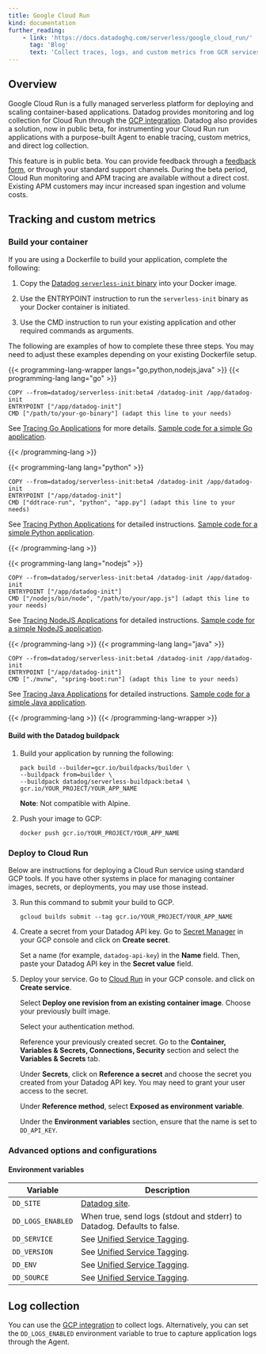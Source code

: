 ```yaml
---
title: Google Cloud Run
kind: documentation
further_reading:
    - link: 'https://docs.datadoghq.com/serverless/google_cloud_run/'
      tag: 'Blog'
      text: 'Collect traces, logs, and custom metrics from GCR services'
---
```


## Overview
Google Cloud Run is a fully managed serverless platform for deploying and scaling container-based applications. Datadog provides monitoring and log collection for Cloud Run through the [GCP integration][6]. Datadog also provides a solution, now in public beta, for instrumenting your Cloud Run run applications with a purpose-built Agent to enable tracing, custom metrics, and direct log collection. 

  <div class="alert alert-warning">This feature is in public beta. You can provide feedback through a <a href="https://forms.gle/HSiDGnTPvDvbzDAQA">feedback form</a>, or through your standard support channels. During the beta period, Cloud Run monitoring and APM tracing are available without a direct cost. Existing APM customers may incur increased span ingestion and volume costs. </div>

## Tracking and custom metrics
### Build your container

If you are using a Dockerfile to build your application, complete the following:

1. Copy the [Datadog `serverless-init` binary][1] into your Docker image.

2. Use the ENTRYPOINT instruction to run the `serverless-init` binary as your Docker container is initiated.

3. Use the CMD instruction to run your existing application and other required commands as arguments.

The following are examples of how to complete these three steps. You may need to adjust these examples depending on your existing Dockerfile setup.


{{< programming-lang-wrapper langs="go,python,nodejs,java" >}}
{{< programming-lang lang="go" >}}
```
COPY --from=datadog/serverless-init:beta4 /datadog-init /app/datadog-init
ENTRYPOINT ["/app/datadog-init"]
CMD ["/path/to/your-go-binary"] (adapt this line to your needs)
```
See [Tracing Go Applications][1] for more details. [Sample code for a simple Go application][2].

  
[1]: /tracing/setup_overview/setup/go/?tabs=containers
[2]: https://github.com/DataDog/crpb/tree/main/go
{{< /programming-lang >}}

{{< programming-lang lang="python" >}}

```
COPY --from=datadog/serverless-init:beta4 /datadog-init /app/datadog-init
ENTRYPOINT ["/app/datadog-init"]
CMD ["ddtrace-run", "python", "app.py"] (adapt this line to your needs)
```

See [Tracing Python Applications][1] for detailed instructions. [Sample code for a simple Python application][2].

[1]: /tracing/setup_overview/setup/python/?tabs=containers
[2]: https://github.com/DataDog/crpb/tree/main/python
{{< /programming-lang >}}

{{< programming-lang lang="nodejs" >}}
```
COPY --from=datadog/serverless-init:beta4 /datadog-init /app/datadog-init
ENTRYPOINT ["/app/datadog-init"]
CMD ["/nodejs/bin/node", "/path/to/your/app.js"] (adapt this line to your needs)

```

See [Tracing NodeJS Applications][1] for detailed instructions. [Sample code for a simple NodeJS application][2].

[1]: /tracing/setup_overview/setup/nodejs/?tabs=containers
[2]: https://github.com/DataDog/crpb/tree/main/js
{{< /programming-lang >}}
{{< programming-lang lang="java" >}}
```
COPY --from=datadog/serverless-init:beta4 /datadog-init /app/datadog-init
ENTRYPOINT ["/app/datadog-init"]
CMD ["./mvnw", "spring-boot:run"] (adapt this line to your needs)

```

See [Tracing Java Applications][1] for detailed instructions. [Sample code for a simple Java application][2].

[1]: /tracing/setup_overview/setup/java/?tabs=containers
[2]: https://github.com/DataDog/crpb/tree/main/java
{{< /programming-lang >}}
{{< /programming-lang-wrapper >}}
   
#### Build with the Datadog buildpack

1. Build your application by running the following:
   ```
   pack build --builder=gcr.io/buildpacks/builder \
   --buildpack from=builder \
   --buildpack datadog/serverless-buildpack:beta4 \
   gcr.io/YOUR_PROJECT/YOUR_APP_NAME

   ```

   **Note**: Not compatible with Alpine.

 2. Push your image to GCP:
    ```
    docker push gcr.io/YOUR_PROJECT/YOUR_APP_NAME
    ```
   
### Deploy to Cloud Run
Below are instructions for deploying a Cloud Run service using standard GCP tools. If you have other systems in place for managing container images, secrets, or deployments, you may use those instead.

3. Run this command to submit your build to GCP.

   ```
   gcloud builds submit --tag gcr.io/YOUR_PROJECT/YOUR_APP_NAME
   ```
4. Create a secret from your Datadog API key. 
   Go to [Secret Manager][2] in your GCP console and click on **Create secret**.

   Set a name (for example, `datadog-api-key`) in the **Name** field. Then, paste your Datadog API key in the **Secret value** field.
5. Deploy your service.
   Go to [Cloud Run][3] in your GCP console. and click on **Create service**.
   
   Select **Deploy one revision from an existing container image**. Choose your previously built image.

   Select your authentication method.

   Reference your previously created secret. Go to the **Container, Variables & Secrets, Connections, Security** section and select the **Variables & Secrets** tab. 

   Under **Secrets**, click on **Reference a secret** and choose the secret you created from your Datadog API key. You may need to grant your user access to the secret. 

   Under **Reference method**, select **Exposed as environment variable**.

   Under the **Environment variables** section, ensure that the name is set to `DD_API_KEY`.


### Advanced options and configurations

#### Environment variables

| Variable | Description |
| -------- | ----------- |
| `DD_SITE` | [Datadog site][4]. |
| `DD_LOGS_ENABLED` | When true, send logs (stdout and stderr) to Datadog. Defaults to false. |
| `DD_SERVICE` | See [Unified Service Tagging][5]. |
| `DD_VERSION` | See [Unified Service Tagging][5]. |
| `DD_ENV` | See [Unified Service Tagging][5]. |
| `DD_SOURCE` | See [Unified Service Tagging][5]. |

## Log collection

You can use the [GCP integration][6] to collect logs. Alternatively, you can set the `DD_LOGS_ENABLED` environment variable to true to capture application logs through the Agent.


[1]: https://registry.hub.docker.com/r/datadog/serverless-init
[2]: https://console.cloud.google.com/security/secret-manager
[3]: https://console.cloud.google.com/run
[4]: /getting_started/site/
[5]: /getting_started/tagging/unified_service_tagging/
[6]: /integrations/google_cloud_platform/#log-collection
